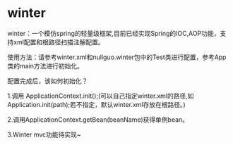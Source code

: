 # winter
winter：一个模仿spring的轻量级框架,目前已经实现Spring的IOC,AOP功能，支持xml配置和根路径扫描注解配置。

使用方法：请参考winter.xml和nullguo.winter包中的Test类进行配置，参考App类的main方法进行初始化。

配置完成后，该如何初始化？

1.调用  ApplicationContext.init();(可以自己指定winter.xml的路径,如Application.init(path);若不指定，默认winter.xml存放在根路径。)

2.调用ApplicationContext.getBean(beanName)获得单例bean。

3.Winter mvc功能待实现~
